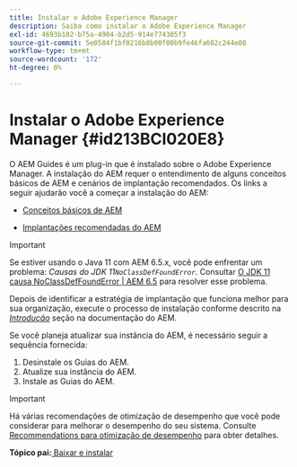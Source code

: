 ```yaml
---
title: Instalar o Adobe Experience Manager
description: Saiba como instalar o Adobe Experience Manager
exl-id: 4693b102-b75a-4904-b2d5-914e774305f3
source-git-commit: 5e0584f1bf0216b8b00f00b9fe46fa682c244e08
workflow-type: tm+mt
source-wordcount: '172'
ht-degree: 0%

---
```


# Instalar o Adobe Experience Manager {#id213BCI020E8}

O AEM Guides é um plug-in que é instalado sobre o Adobe Experience Manager. A instalação do AEM requer o entendimento de alguns conceitos básicos de AEM e cenários de implantação recomendados. Os links a seguir ajudarão você a começar a instalação do AEM:

- [Conceitos básicos de AEM](https://helpx.adobe.com/experience-manager/6-5/sites/deploying/using/deploy.html#BasicConcepts)

- [Implantações recomendadas do AEM](https://helpx.adobe.com/experience-manager/6-5/sites/deploying/using/recommended-deploys.html)


>[!IMPORTANT]
>
> Se estiver usando o Java 11 com AEM 6.5.x, você pode enfrentar um problema: *Causas do JDK 11`NoClassDefFoundError`*. Consultar [O JDK 11 causa NoClassDefFoundError \| AEM 6.5](https://helpx.adobe.com/experience-manager/kb/jdk-11-causes-noclassdeffounderror---aem-6-5.html) para resolver esse problema.

Depois de identificar a estratégia de implantação que funciona melhor para sua organização, execute o processo de instalação conforme descrito na *[Introdução](https://helpx.adobe.com/experience-manager/6-5/sites/deploying/using/deploy.html#GettingStarted)* seção na documentação do AEM.

Se você planeja atualizar sua instância do AEM, é necessário seguir a sequência fornecida:

1. Desinstale os Guias do AEM.
1. Atualize sua instância do AEM.
1. Instale as Guias do AEM.

>[!IMPORTANT]
>
> Há várias recomendações de otimização de desempenho que você pode considerar para melhorar o desempenho do seu sistema. Consulte [Recommendations para otimização de desempenho](download-install-recommend-perf-optimiz.md#) para obter detalhes.

**Tópico pai:**[ Baixar e instalar](download-install.md)
